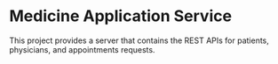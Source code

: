 # Medicine Application Service

This project provides a server that contains the REST APIs for patients, physicians, and appointments requests.







